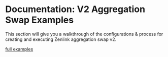 # Documentation: V2 Aggregation Swap Examples

This section will give you a walkthrough of the configurations & process for creating and executing Zenlink aggregation swap v2.

[full examples](../examples/v2-aggregation-router-api-example/index.ts)
